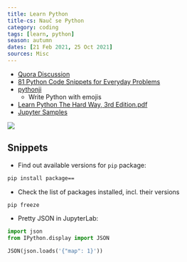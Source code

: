 ```yaml
---
title: Learn Python
title-cs: Nauč se Python
category: coding
tags: [learn, python]
season: autumn
dates: [21 Feb 2021, 25 Oct 2021]
sources: Misc
---
```


* [Quora Discussion](https://www.quora.com/How-should-I-start-learning-Python-1)
* [81 Python Code Snippets for Everyday Problems](https://therenegadecoder.com/code/python-code-snippets-for-everyday-problems/)
* [pythonji](https://github.com/gahjelle/pythonji)
  * Write Python with emojis
* [Learn Python The Hard Way, 3rd Edition.pdf](../../assets/files/Learn-Python-The-Hard-Way.pdf)
* [Jupyter Samples](https://github.com/ibm-et/jupyter-samples)

![](../../assets/files/r-vs-python.png)

## Snippets
- Find out available versions for `pip` package:
```bash
pip install package==
```

- Check the list of packages installed, incl. their versions
```bash
pip freeze
```

- Pretty JSON in JupyterLab:
```python
import json
from IPython.display import JSON

JSON(json.loads('{"map": 1}'))
```
